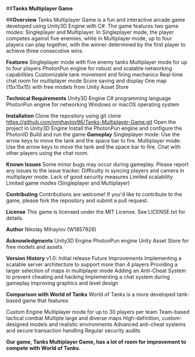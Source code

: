 ##**Tanks Multiplayer Game**

##**Overview**
Tanks Multiplayer Game is a fun and interactive arcade game developed using Unity3D Engine with C#. The game features two game modes: Singleplayer and Multiplayer. In Singleplayer mode, the player competes against five enemies, while in Multiplayer mode, up to four players can play together, with the winner determined by the first player to achieve three consecutive wins.

**Features**
  Singleplayer mode with five enemy tanks
  Multiplayer mode for up to four players
  PhotonPun engine for robust and scalable networking capabilities
  Customizable tank movement and firing mechanics
  Real-time chat room for multiplayer mode
  Score saving and display
  One map (15x15x15) with free models from Unity Asset Store
  
**Technical Requirements**
  Unity3D Engine
  C# programming language
  PhotonPun engine for networking
  Windows or macOS operating system
  
**Installation**
  Clone the repository using git clone https://github.com/nmihaylov96/Tanks-Multiplayer-Game.git
  Open the project in Unity3D Engine
  Install the PhotonPun engine and configure the PhotonID
  Build and run the game
**Gameplay**
  Singleplayer mode: Use the arrow keys to move the tank and the space bar to fire.
  Multiplayer mode: Use the arrow keys to move the tank and the space bar to fire. Chat with other players using the chat room.

**Known Issues**
  Some minor bugs may occur during gameplay. Please report any issues to the issue tracker.
  Difficulty in syncing players and camera in multiplayer mode.
  Lack of good security measures
  Limited scalability
  Limited game modes (Singleplayer and Multiplayer)
  
**Contributing**
  Contributions are welcome! If you'd like to contribute to the game, please fork the repository and submit a pull request.

**License**
  This game is licensed under the MIT License. See LICENSE.txt for details.

**Author**
  Nikolay Mihaylov (W1857926)

**Acknowledgments**
  Unity3D Engine
  PhotonPun engine
  Unity Asset Store for free models and assets
  
**Version History**
  v1.0: Initial release
  Future Improvements
  Implementing a scalable server architecture to support more than 4 players
  Providing a larger selection of maps in multiplayer mode
  Adding an Anti-Cheat System to prevent cheating and hacking
  Implementing a chat system during gameplay
  Improving graphics and level design
  
**Comparison with World of Tanks**
  World of Tanks is a more developed tank-based game that features:

Custom Engine
Multiplayer mode for up to 30 players per team
Team-based tactical combat
Multiple large and diverse maps
High-definition, custom-designed models and realistic environments
Advanced anti-cheat systems and secure transaction handling
Regular security audits

**Our game, Tanks Multiplayer Game, has a lot of room for improvement to compete with World of Tanks.**
